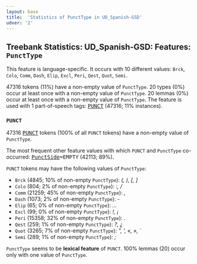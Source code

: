 ```yaml
---
layout: base
title:  'Statistics of PunctType in UD_Spanish-GSD'
udver: '2'
---
```


## Treebank Statistics: UD_Spanish-GSD: Features: `PunctType`

This feature is language-specific.
It occurs with 10 different values: `Brck`, `Colo`, `Comm`, `Dash`, `Elip`, `Excl`, `Peri`, `Qest`, `Quot`, `Semi`.

47316 tokens (11%) have a non-empty value of `PunctType`.
20 types (0%) occur at least once with a non-empty value of `PunctType`.
20 lemmas (0%) occur at least once with a non-empty value of `PunctType`.
The feature is used with 1 part-of-speech tags: <tt><a href="es_gsd-pos-PUNCT.html">PUNCT</a></tt> (47316; 11% instances).

### `PUNCT`

47316 <tt><a href="es_gsd-pos-PUNCT.html">PUNCT</a></tt> tokens (100% of all `PUNCT` tokens) have a non-empty value of `PunctType`.

The most frequent other feature values with which `PUNCT` and `PunctType` co-occurred: <tt><a href="es_gsd-feat-PunctSide.html">PunctSide</a></tt><tt>=EMPTY</tt> (42113; 89%).

`PUNCT` tokens may have the following values of `PunctType`:

* `Brck` (4845; 10% of non-empty `PunctType`): <em>(, ), [, ]</em>
* `Colo` (804; 2% of non-empty `PunctType`): <em>:, /</em>
* `Comm` (21259; 45% of non-empty `PunctType`): <em>,</em>
* `Dash` (1073; 2% of non-empty `PunctType`): <em>-</em>
* `Elip` (65; 0% of non-empty `PunctType`): <em>...</em>
* `Excl` (99; 0% of non-empty `PunctType`): <em>!, ¡</em>
* `Peri` (15358; 32% of non-empty `PunctType`): <em>.</em>
* `Qest` (259; 1% of non-empty `PunctType`): <em>?, ¿</em>
* `Quot` (3265; 7% of non-empty `PunctType`): <em>", ', «, », `</em>
* `Semi` (289; 1% of non-empty `PunctType`): <em>;</em>

`PunctType` seems to be **lexical feature** of `PUNCT`. 100% lemmas (20) occur only with one value of `PunctType`.

